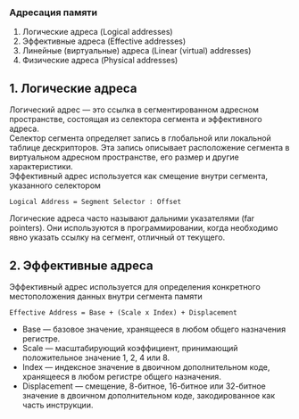 ### Адресация памяти
1. Логические адреса (Logical addresses)
2. Эффективные адреса (Effective addresses)
3. Линейные (виртуальные) адреса (Linear (virtual) addresses)
4. Физические адреса (Physical addresses)

## 1. Логические адреса
Логический адрес — это ссылка в сегментированном адресном пространстве, состоящая из селектора сегмента и эффективного адреса.  
Селектор сегмента определяет запись в глобальной или локальной таблице дескрипторов. Эта запись описывает расположение сегмента в виртуальном адресном пространстве, его размер и другие характеристики.  
Эффективный адрес используется как смещение внутри сегмента, указанного селектором  
```
Logical Address = Segment Selector : Offset
```
Логические адреса часто называют дальними указателями (far pointers). Они используются в программировании, когда необходимо явно указать ссылку на сегмент, отличный от текущего.
## 2. Эффективные адреса
Эффективный адрес используется для определения конкретного местоположения данных внутри сегмента памяти
```
Effective Address = Base + (Scale x Index) + Displacement
```
  - Base — базовое значение, хранящееся в любом общего назначения регистре.
  - Scale — масштабирующий коэффициент, принимающий положительное значение 1, 2, 4 или 8.
  - Index — индексное значение в двоичном дополнительном коде, хранящееся в любом регистре общего назначения.
  - Displacement — смещение, 8-битное, 16-битное или 32-битное значение в двоичном дополнительном коде, закодированное как часть инструкции.

##
